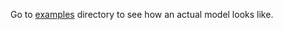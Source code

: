  Go to  [examples](examples/user/UserRepository.php) directory to see how an actual model looks like.